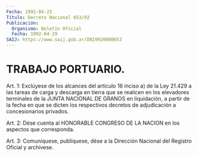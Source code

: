 ```yaml
---
Fecha: 1992-04-23
Título: Decreto Nacional 653/92
Publicación:
  Organismo: Boletín Oficial
  Fecha: 1992-04-29
SAIJ: https://www.saij.gob.ar/DN19920000653
---
```

# TRABAJO PORTUARIO.

<a id="1"></a>
Art. 1: Exclúyese de los alcances del artículo 16 inciso a)  de la Ley  21.429  a  las  tareas de carga y descarga en tierra que se realicen en los elevadores  terminales  de  la  JUNTA  NACIONAL  DE GRANOS  en  liquidación,  a partir de la fecha en que se dicten los respectivos  decretos de adjudicación  a  concesionarios  privados.

<a id="2"></a>
Art.  2: Dése cuenta al HONORABLE CONGRESO DE LA NACION en los aspectos que corresponda.

<a id="3"></a>
Art.  3: Comuníquese, publíquese, dése a la Dirección Nacional del Registro Oficial y archívese.